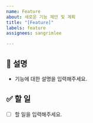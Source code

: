 ```yaml
---
name: Feature
about: 새로운 기능 제안 및 계획
title: "[Feature]"
labels: feature
assignees: sangrimlee

---
```


## 📝 설명

- 기능에 대한 설명을 입력해주세요.

## ✅ 할 일

- [ ] 할 일을 입력해주세요.
